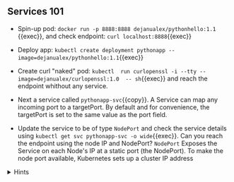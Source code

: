 ## Services 101

* Spin-up pod: `docker run -p 8888:8888 dejanualex/pythonhello:1.1 `{{exec}}, and check endpoint: `curl localhost:8888`{{exec}}

* Deploy app: `kubectl create deployment pythonapp --image=dejanualex/pythonhello:1.1`{{exec}}

* Create curl "naked" pod: `kubectl  run curlopenssl -i --tty --image=dejanualex/curlopenssl:1.0  -- sh`{{exec}} and reach the endpoint whithout any service.

* Next a service called `pythonapp-svc`{{copy}}. A Service can map any incoming port to a targetPort. By default and for convenience, the targetPort is set to the same value as the port field.

* Update the service to be of type `NodePort` and check the service details using `kubectl get svc pythonapp-svc -o wide`{{exec}}. Can you reach the endpoint using the node IP and NodePort? `NodePort` Exposes the Service on each Node's IP at a static port (the NodePort). To make the node port available, Kubernetes sets up a cluster IP address

<details>
<summary>Hints</summary>
You can reach the app using the podIP<code>kubectl get po -o wide</code> and then <code>kubectl exec po/curlopenssl -- curl -s &lt;podIP&gt;:8888</code>
<br>
The app is running on port 8888, therefore create the service accordingly: <code>kubectl expose deployment pythonapp --name=pythonapp-svc --port=8081 --target-port=8888</code>. Check the endpoint using the service <code>kubectl exec po/curlopenssl -- curl -s pythonapp-svc.default.svc.cluster.local:8081</code>
<br>
Update service to NodePort <code>kubectl patch svc pythonapp-svc -p '{"spec": {"type": "NodePort"}}'</code>
<br>
</details>
